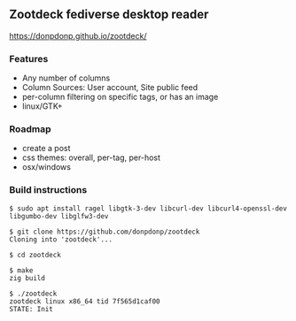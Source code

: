 ## Zootdeck fediverse desktop reader
https://donpdonp.github.io/zootdeck/

### Features
* Any number of columns
* Column Sources: User account, Site public feed
* per-column filtering on specific tags, or has an image
* linux/GTK+

### Roadmap
* create a post
* css themes: overall, per-tag, per-host
* osx/windows

### Build instructions
```
$ sudo apt install ragel libgtk-3-dev libcurl-dev libcurl4-openssl-dev libgumbo-dev libglfw3-dev

$ git clone https://github.com/donpdonp/zootdeck
Cloning into 'zootdeck'...

$ cd zootdeck

$ make
zig build

$ ./zootdeck
zootdeck linux x86_64 tid 7f565d1caf00
STATE: Init
```

